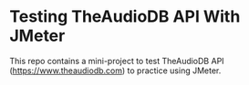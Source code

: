 # Testing TheAudioDB API With JMeter
This repo contains a mini-project to test TheAudioDB API (https://www.theaudiodb.com) to practice using JMeter.
